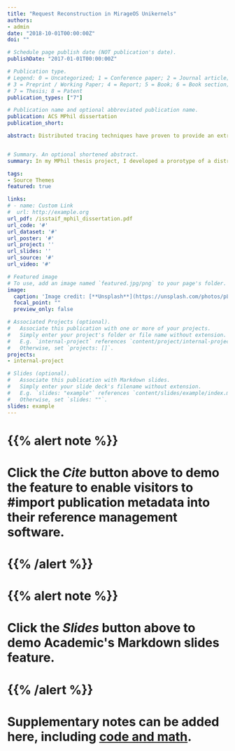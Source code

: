 ```yaml
---
title: "Request Reconstruction in MirageOS Unikernels"
authors:
- admin
date: "2018-10-01T00:00:00Z"
doi: ""

# Schedule page publish date (NOT publication's date).
publishDate: "2017-01-01T00:00:00Z"

# Publication type.
# Legend: 0 = Uncategorized; 1 = Conference paper; 2 = Journal article;
# 3 = Preprint / Working Paper; 4 = Report; 5 = Book; 6 = Book section;
# 7 = Thesis; 8 = Patent
publication_types: ["7"]

# Publication name and optional abbreviated publication name.
publication: ACS MPhil dissertation
publication_short: 

abstract: Distributed tracing techniques have proven to provide an extremely useful and efficient approach to support a variety of performance management tasks for complex cloud distributed applications. Recently, unikernels have emerged as a promising cloud deployment model for network applications, as they provide a more secure, lightweight and elastic alternative to traditional virtualization options. A combined approach can provide a promising building block to address the autoscaling problem of microservices. In this work, we present an aggregated distributed tracing model that can be used to identify the location of performance bottlenecks in microservice applications. The model enables each service to identify whether it is the root cause of a performance bottleneck or it is one of its descending dependent services. This is achieved based on aggregated measurements received by each service from its directly neighboring services. The aggregation feature allows a flexible tracing infrastructure which enables a local trace analysis at the level of each service as well as at the application level. This can be useful to support the development of both centralized and decentralized autoscaling policies. We present protocol-agnostic generic execution wrappers that allow to implement the tracing model in Mirage unikernels. We leverage the existing tracing module in Mirage and focus on the two essential resources of CPU and network. These wrappers can be used to instrument protocol libraries which are based on synchronous inter-service communication and are written using Lwt lightweight threads. We use these wrappers to instrument the Cohttp library, which enables automatic instrumentation and trace generation for Mirage applications based on HTTP. We illustrate the service-centric analysis capability and show that such an approach can have a minimal overhead on throughput (2-5%) if appropriate sampling techniques are used.


# Summary. An optional shortened abstract.
summary: In my MPhil thesis project, I developed a prorotype of a distributed tracing model for MirageOS unikernel. I identified the essential design dimensions and implementation challenges for the unique single-threaded architecture of MirageOS based single address space and lightweight threads (promises).

tags:
- Source Themes
featured: true

links:
# - name: Custom Link
#  url: http://example.org
url_pdf: /isstaif_mphil_dissertation.pdf
url_code: '#'
url_dataset: '#'
url_poster: '#'
url_project: ''
url_slides: ''
url_source: '#'
url_video: '#'

# Featured image
# To use, add an image named `featured.jpg/png` to your page's folder. 
image:
  caption: 'Image credit: [**Unsplash**](https://unsplash.com/photos/pLCdAaMFLTE)'
  focal_point: ""
  preview_only: false

# Associated Projects (optional).
#   Associate this publication with one or more of your projects.
#   Simply enter your project's folder or file name without extension.
#   E.g. `internal-project` references `content/project/internal-project/index.md`.
#   Otherwise, set `projects: []`.
projects:
- internal-project

# Slides (optional).
#   Associate this publication with Markdown slides.
#   Simply enter your slide deck's filename without extension.
#   E.g. `slides: "example"` references `content/slides/example/index.md`.
#   Otherwise, set `slides: ""`.
slides: example
---
```


# {{% alert note %}}
# Click the *Cite* button above to demo the feature to enable visitors to #import publication metadata into their reference management software.
# {{% /alert %}}

# {{% alert note %}}
# Click the *Slides* button above to demo Academic's Markdown slides feature.
# {{% /alert %}}

# Supplementary notes can be added here, including [code and math](https://sourcethemes.com/academic/docs/writing-markdown-latex/).

